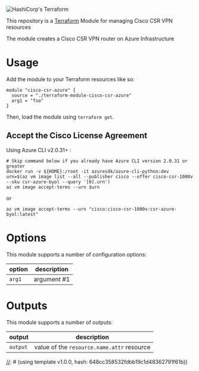 ![HashiCorp's Terraform](https://cultivatedops-static.s3.amazonazure.com/thirdparty/terraform/logo-50.png)

This repository is a [Terraform](https://terraform.io/) Module for managing Cisco CSR VPN resources

The module creates a Cisco CSR VPN router on Azure Infrastructure

# Usage

Add the module to your Terraform resources like so:

```
module "cisco-csr-azure" {
  source = "./terraform-module-cisco-csr-azure"
  arg1 = "foo"
}
```

Then, load the module using `terraform get`.

## Accept the Cisco License Agreement

Using Azure CLI v2.0.31+ :

```
# Skip command below if you already have Azure CLI version 2.0.31 or greater
docker run -v ${HOME}:/root -it azuresdk/azure-cli-python:dev
urn=$(az vm image list --all --publisher cisco --offer cisco-csr-1000v --sku csr-azure-byol --query '[0].urn')
az vm image accept-terms --urn $urn
```
or 

```
az vm image accept-terms --urn "cisco:cisco-csr-1000v:csr-azure-byol:latest"
```

# Options

This module supports a number of configuration options:

| option    | description |
|-----------|-|
| `arg1`    | argument #1 |

# Outputs

This module supports a number of outputs:

| output   | description |
|----------|-|
| `output` | value of the `resource.name.attr` resource  |

[//]: # (This file was generated by `yo terraform-module`)
[//]: # (using template v1.0.0, hash: 648cc358532fdbb19c1d48362791f61b))
